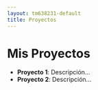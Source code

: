 ```yaml
---
layout: tm638231-default
title: Proyectos
---
```


# Mis Proyectos  
- **Proyecto 1**: Descripción...  
- **Proyecto 2**: Descripción...  
